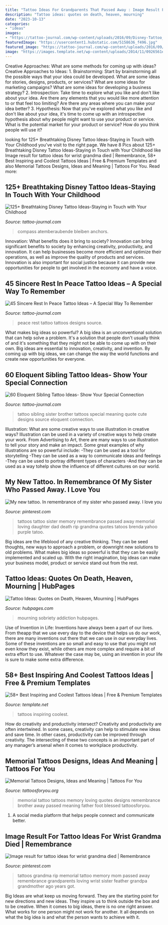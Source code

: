```yaml
---
title: "Tattoo Ideas For Grandparents That Passed Away : Image Result For Tattoo Ideas For Wrist Grandma Died"
description: "Tattoo ideas: quotes on death, heaven, mourning"
date: "2023-10-13"
categories:
- "ideas"
images:
- "https://tattoo-journal.com/wp-content/uploads/2016/09/Disney-Tattoo_-13.jpg"
featuredImage: "https://usercontent1.hubstatic.com/5158636_f496.jpg"
featured_image: "https://tattoo-journal.com/wp-content/uploads/2016/09/sibling-tattoo15-650x650.jpg"
image: "https://images.template.net/wp-content/uploads/2014/11/0926561eb29831e95b2322656ecc201d1.jpg"
---
```



Creative Approaches: What are some methods for coming up with ideas?
Creative Approaches to Ideas: 1. Brainstorming: Start by brainstorming all the possible ways that your idea could be developed. What are some ideas for stories, designs, products, or services? What are some ideas for marketing campaigns? What are some ideas for developing a business strategy? 2. Introspection: Take time to explore what you like and don't like about your idea. Are there any elements that you would like more attention to or that feel too limiting? Are there any areas where you can make your idea better? 3. Hypothesis: Now that you've explored what you like and don't like about your idea, it's time to come up with an introspective hypothesis about why people might want to use your product or service. What is the potential market for your product or service? How do you think people will use it? 
	

		
looking for 125+ Breathtaking Disney Tattoo Ideas-Staying in Touch with Your Childhood you've visit to the right page. We have 8 Pics about 125+ Breathtaking Disney Tattoo Ideas-Staying in Touch with Your Childhood like Image result for tattoo ideas for wrist grandma died | Remembrance, 58+ Best Inspiring and Coolest Tattoos Ideas | Free &amp; Premium Templates and also Memorial Tattoos Designs, Ideas and Meaning | Tattoos For You. Read more:
		
    
## 125+ Breathtaking Disney Tattoo Ideas-Staying In Touch With Your Childhood

<img loading=lazy src="https://tattoo-journal.com/wp-content/uploads/2016/09/Disney-Tattoo_-13.jpg" onerror="this.onerror=null;this.src='https://tse1.mm.bing.net/th?id=OIP.2tiY1Gi-HW-Fttm1Q4S3pAHaHa&amp;pid=15.1';" alt="125+ Breathtaking Disney Tattoo Ideas-Staying in Touch with Your Childhood">

_Source: tattoo-journal.com_

>compass atemberaubende bleiben anchors. 

	

Innovation: What benefits does it bring to society?
Innovation can bring significant benefits to society by enhancing creativity, productivity, and innovation. It can help businesses become more efficient and optimize their operations, as well as improve the quality of products and services. Innovation is also important for social justice because it can provide new opportunities for people to get involved in the economy and have a voice.

    
## 45 Sincere Rest In Peace Tattoo Ideas – A Special Way To Remember

<img loading=lazy src="https://tattoo-journal.com/wp-content/uploads/2016/09/rest-in-peace-tattoo40-650x812.jpg" onerror="this.onerror=null;this.src='https://tse1.mm.bing.net/th?id=OIP.rl3tnGxO4KgmCdVlaRBXiAHaJQ&amp;pid=15.1';" alt="45 Sincere Rest In Peace Tattoo Ideas – A Special Way To Remember">

_Source: tattoo-journal.com_

>peace rest tattoo tattoos designs source. 

	

What makes big ideas so powerful?
A big idea is an unconventional solution that can help solve a problem. It's a solution that people don't usually think of and it's something that they might not be able to come up with on their own. Big ideas are essential to innovation, creativity, and invention. By coming up with big ideas, we can change the way the world functions and create new opportunities for everyone.

    
## 60 Eloquent Sibling Tattoo Ideas- Show Your Special Connection

<img loading=lazy src="https://tattoo-journal.com/wp-content/uploads/2016/09/sibling-tattoo15-650x650.jpg" onerror="this.onerror=null;this.src='https://tse2.mm.bing.net/th?id=OIP.rSR2VzNPDv4yzSnkm8X_pAHaHa&amp;pid=15.1';" alt="60 Eloquent Sibling Tattoo Ideas- Show Your Special Connection">

_Source: tattoo-journal.com_

>tattoo sibling sister brother tattoos special meaning quote cute designs source eloquent connection. 

	

Illustration: What are some creative ways to use illustration in creative ways?
Illustration can be used in a variety of creative ways to help create your work. From Advertising to Art, there are many ways to use illustration to tell your story and make an impact. Some great examples of why illustrations are so powerful include: 
-They can be used as a tool for storytelling 
-They can be used as a way to communicate ideas and feelings 
-They can be used to portray different types of characters 
-And they can be used as a way tohelp show the influence of different cultures on our world.

    
## My New Tattoo. In Remembrance Of My Sister Who Passed Away. I Love You

<img loading=lazy src="https://i.pinimg.com/736x/d5/9c/f9/d59cf951a5b848793261f7661e56b0ae--daughter-tattoos-in-memory-of-tattoo-ideas-sister.jpg" onerror="this.onerror=null;this.src='https://tse2.mm.bing.net/th?id=OIP.uceDPyHFXhG55khkphjlDwAAAA&amp;pid=15.1';" alt="My new tattoo. In remembrance of my sister who passed away. I love you">

_Source: pinterest.com_

>tattoos tattoo sister memory remembrance passed away memorial loving daughter dad death rip grandma quotes tatoos brenda yahoo purple tatoo. 

	

Big ideas are the lifeblood of any creative thinking. They can be seed thoughts, new ways to approach a problem, or downright new solutions to old problems. What makes big ideas so powerful is that they can be easily implemented and scaled up. With the right imagination, big ideas can make your business model, product or service stand out from the rest.

    
## Tattoo Ideas: Quotes On Death, Heaven, Mourning | HubPages

<img loading=lazy src="https://usercontent1.hubstatic.com/5158636_f496.jpg" onerror="this.onerror=null;this.src='https://tse1.mm.bing.net/th?id=OIP.9CUFrRJHZhzbhlL1PciQHwHaGY&amp;pid=15.1';" alt="Tattoo Ideas: Quotes on Death, Heaven, Mourning | HubPages">

_Source: hubpages.com_

>mourning sobriety addiction hubpages. 

	

Use of Invention in Life:
Inventions have always been a part of our lives. From theapp that we use every day to the device that helps us do our work, there are many inventions out there that we can use in our everyday lives. Some of these inventions are so small and easy to use that you might not even know they exist, while others are more complex and require a bit of extra effort to use. Whatever the case may be, using an invention in your life is sure to make some extra difference.

    
## 58+ Best Inspiring And Coolest Tattoos Ideas | Free &amp; Premium Templates

<img loading=lazy src="https://images.template.net/wp-content/uploads/2014/11/0926561eb29831e95b2322656ecc201d1.jpg" onerror="this.onerror=null;this.src='https://tse1.mm.bing.net/th?id=OIP.D_pIRXYMDTL5SUArZJtFRAHaHa&amp;pid=15.1';" alt="58+ Best Inspiring and Coolest Tattoos Ideas | Free &amp; Premium Templates">

_Source: template.net_

>tattoos inspiring coolest. 

	

How do creativity and productivity intersect?
Creativity and productivity are often intertwined. In some cases, creativity can help to stimulate new ideas and save time. In other cases, productivity can be improved through creativity. The intersecting of these two concepts is an important part of any manager’s arsenal when it comes to workplace productivity.

    
## Memorial Tattoos Designs, Ideas And Meaning | Tattoos For You

<img loading=lazy src="https://www.tattoosforyou.org/wp-content/uploads/2013/09/Memorial-Tattoo.jpg" onerror="this.onerror=null;this.src='https://tse3.mm.bing.net/th?id=OIP.LMHLAtAyOQqfb-wj6NRVAQHaFj&amp;pid=15.1';" alt="Memorial Tattoos Designs, Ideas and Meaning | Tattoos For You">

_Source: tattoosforyou.org_

>memorial tattoo tattoos memory loving quotes designs remembrance brother away passed meaning father foot blessed tattoosforyou. 

	

1. A social media platform that helps people connect and communicate better.

    
## Image Result For Tattoo Ideas For Wrist Grandma Died | Remembrance

<img loading=lazy src="https://i.pinimg.com/originals/05/8a/b2/058ab238bdffc87f63e6ba33158282f8.jpg" onerror="this.onerror=null;this.src='https://tse1.mm.bing.net/th?id=OIP.tmjmy-s-UF0Vn50qPK3AfwHaJ4&amp;pid=15.1';" alt="Image result for tattoo ideas for wrist grandma died | Remembrance">

_Source: pinterest.com_

>tattoos grandma rip memorial tattoo memory mom passed away remembrance grandparents loving wrist sister feather grandpa grandmother ago years got. 

	

Big Ideas are what keep us moving forward. They are the starting point for new directions and new ideas. They inspire us to think outside the box and to be creative. When it comes to big ideas, there is no one right answer. What works for one person might not work for another. It all depends on what the big idea is and what the person wants to achieve with it.

